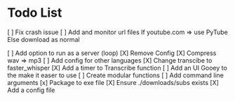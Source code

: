 # Todo List
[ ] Fix crash issue 
[ ] Add and monitor url files
	If youtube.com => use PyTube
	Else download as normal
	
[ ] Add option to run as a server (loop)
[X] Remove Config
[X] Compress wav => mp3
[ ] Add config for other languages
[X] Change transcibe to faster_whisper
[X] Add a timer to Transcribe function
[ ] Add an UI Gooey to the make it easer to use
[ ] Create modular functions
[ ] Add command line arguments
[x] Package to exe file
[X] Ensure ./downloads/subs exists
[X] Add a config file